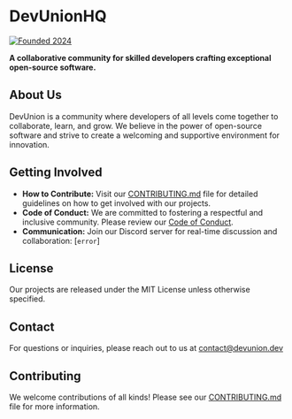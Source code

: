 # DevUnionHQ

[![Founded 2024](https://img.shields.io/badge/Founded-2024-blue)](https://devunion.org) 

**A collaborative community for skilled developers crafting exceptional open-source software.**

## About Us

DevUnion is a community where developers of all levels come together to collaborate, learn, and grow. We believe in the power of open-source software and strive to create a welcoming and supportive environment for innovation.

## Getting Involved

* **How to Contribute:** Visit our [CONTRIBUTING.md](CONTRIBUTING.md) file for detailed guidelines on how to get involved with our projects. 
* **Code of Conduct:**  We are committed to fostering a respectful and inclusive community. Please review our [Code of Conduct](CODE_OF_CONDUCT.md).
* **Communication:** Join our Discord server for real-time discussion and collaboration: [`error`]

## License

Our projects are released under the MIT License unless otherwise specified.  

## Contact

For questions or inquiries, please reach out to us at contact@devunion.dev

## Contributing

We welcome contributions of all kinds! Please see our [CONTRIBUTING.md](CONTRIBUTING.md) file for more information. 
